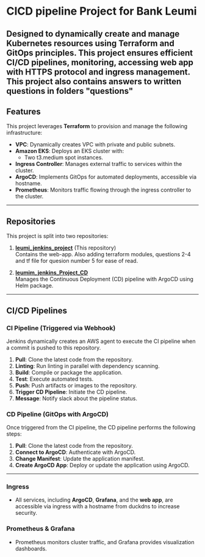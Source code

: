 # CICD pipeline Project for Bank Leumi

Designed to dynamically create and manage Kubernetes resources using Terraform and GitOps principles. 
This project ensures efficient CI/CD pipelines, monitoring, accessing web app with HTTPS protocol and ingress management.
This project also contains answers to written questions in folders "questions"
---

## Features
This project leverages **Terraform** to provision and manage the following infrastructure:
- **VPC**: Dynamically creates VPC with private and public subnets.
- **Amazon EKS**: Deploys an EKS cluster with:
  - Two t3.medium spot instances.
- **Ingress Controller**: Manages external traffic to services within the cluster.
- **ArgoCD**: Implements GitOps for automated deployments, accessible via hostname.
- **Prometheus**: Monitors traffic flowing through the ingress controller to the cluster.

---

## Repositories

This project is split into two repositories:

1. **[leumi_jenkins_project](https://github.com/eranzaksh/leumi_jenkins_project.git)** (This repository)  
   Contains the web-app. Also adding terraform modules, questions 2-4 and tf file for quesion number 5 for ease of read.
   
2. **[leumim_jenkins_Project_CD](https://github.com/eranzaksh/GitOps_Project_CD.git)**  
   Manages the Continuous Deployment (CD) pipeline with ArgoCD using Helm package.

---

## CI/CD Pipelines

### **CI Pipeline (Triggered via Webhook)**  
Jenkins dynamically creates an AWS agent to execute the CI pipeline when a commit is pushed to this repository.

1. **Pull**: Clone the latest code from the repository.
2. **Linting**: Run linting in parallel with dependency scanning.
3. **Build**: Compile or package the application.
4. **Test**: Execute automated tests.
5. **Push**: Push artifacts or images to the repository.
6. **Trigger CD Pipeline**: Initiate the CD pipeline.
7. **Message**: Notify slack about the pipeline status.

### **CD Pipeline (GitOps with ArgoCD)**  
Once triggered from the CI pipeline, the CD pipeline performs the following steps:

1. **Pull**: Clone the latest code from the repository.
2. **Connect to ArgoCD**: Authenticate with ArgoCD.
3. **Change Manifest**: Update the application manifest.
4. **Create ArgoCD App**: Deploy or update the application using ArgoCD.

---

### **Ingress**
- All services, including **ArgoCD**, **Grafana**, and the **web app**, are accessible via ingress with a hostname from duckdns to increase security.

### **Prometheus & Grafana**
- Prometheus monitors cluster traffic, and Grafana provides visualization dashboards.

